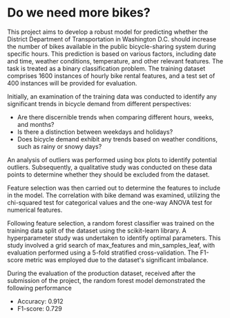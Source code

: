 # Do we need more bikes?
This project aims to develop a robust model for predicting whether the District Department of Transportation in Washington D.C. should increase the number of bikes available in the public bicycle-sharing system during specific hours. This prediction is based on various factors, including date and time, weather conditions, temperature, and other relevant features. The task is treated as a binary classification problem. The training dataset comprises 1600 instances of hourly bike rental features, and a test set of 400 instances will be provided for evaluation.

Initially, an examination of the training data was conducted to identify any significant trends in bicycle demand from different perspectives:
- Are there discernible trends when comparing different hours, weeks, and months?
- Is there a distinction between weekdays and holidays?
- Does bicycle demand exhibit any trends based on weather conditions, such as rainy or snowy days?

An analysis of outliers was performed using box plots to identify potential outliers. Subsequently, a qualitative study was conducted on these data points to determine whether they should be excluded from the dataset.

Feature selection was then carried out to determine the features to include in the model. The correlation with bike demand was examined, utilizing the chi-squared test for categorical values and the one-way ANOVA test for numerical features.

Following feature selection, a random forest classifier was trained on the training data split of the dataset using the scikit-learn library. A hyperparameter study was undertaken to identify optimal parameters. This study involved a grid search of max_features and min_samples_leaf, with evaluation performed using a 5-fold stratified cross-validation. The F1-score metric was employed due to the dataset's significant imbalance.

During the evaluation of the production dataset, received after the submission of the project, the random forest model demonstrated the following performance
- Accuracy: 0.912
- F1-score: 0.729
